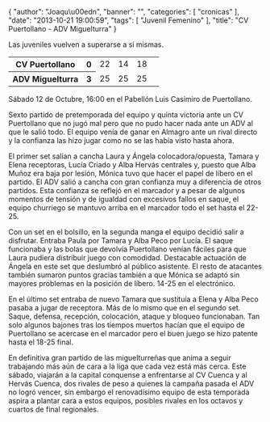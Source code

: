 {
  "author": "Joaqu\u00edn", 
  "banner": "", 
  "categories": [
    "cronicas"
  ], 
  "date": "2013-10-21 19:00:59", 
  "tags": [
    "Juvenil Femenino"
  ], 
  "title": "CV Puertollano - ADV Miguelturra"
}

Las juveniles vuelven a superarse a sí mismas.

<table>
  <tr>
	<th>CV Puertollano</th><th>0</th>
	<td>22</td><td>14</td><td>18</td><td></td>
  </tr>
  <tr>
	<th>ADV Miguelturra</th><th>3</th>
	<td>25</td><td>25</td><td>25</td><td></td>
  </tr>
</table>

Sábado 12 de Octubre, 16:00 en el Pabellón Luis Casimiro de Puertollano.

Sexto partido de pretemporada del equipo y quinta victoria ante un CV Puertollano que no jugó mal pero que no pudo hacer nada ante un ADV al que le salió todo. El equipo venía de ganar en Almagro ante un rival directo y la confianza las hizo jugar como no se las había visto hasta ahora.

El primer set salían a cancha Laura y Ángela colocadora/opuesta, Tamara y Elena receptoras, Lucía Criado y Alba Hervás centrales y, puesto que Alba Muñoz era baja por lesión, Mónica tuvo que hacer el papel de líbero en el partido. El ADV salió a cancha con gran confianza muy a diferencia de otros partidos. Esta confianza se reflejó en el marcador y a pesar de algunos momentos de tensión y de igualdad con excesivos fallos en saque, el equipo churriego se mantuvo arriba en el marcador todo el set hasta el 22-25.

Con un set en el bolsillo, en la segunda manga el equipo decidió salir a disfrutar. Entraba Paula por Tamara y Alba Peco por Lucía. El saque funcionaba y las bolas que devolvía Puertollano venían fáciles para que Laura pudiera distribuir juego con comodidad. Destacable actuación de Ángela en este set que deslumbró al público asistente. El resto de atacantes también sumaron puntos gracias también a que Mónica se adaptó sin mayores problemas en la posición de líbero. 14-25 en el electrónico.

En el último set entraba de nuevo Tamara que sustituía a Elena y Alba Peco pasaba a jugar de receptora. Más de lo mismo que en el segundo set. Saque, defensa, recepción, colocación, ataque y bloqueo funcionaban. Tan solo algunos bajones tras los tiempos muertos hacían que el equipo de Puertollano se acercase en el marcador pero el buen juego se hizo patente hasta el 18-25 final.

En definitiva gran partido de las miguelturreñas que anima a seguir trabajando más aún de cara a la liga que cada vez está más cerca. Este sábado, viajarán a la capital conquense a enfrentarse al CV Cuenca y al Hervás Cuenca, dos rivales de peso a quienes la campaña pasada el ADV no logró vencer, sin embargo el renovadísimo equipo de esta temporada aspira a plantar cara a estos equipos, posibles rivales en los octavos y cuartos de final regionales.

